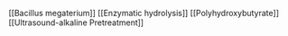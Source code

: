 [[Bacillus megaterium]]
[[Enzymatic hydrolysis]]
[[Polyhydroxybutyrate]]
[[Ultrasound-alkaline Pretreatment]]
